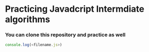 # Practicing Javadcript Intermdiate **algorithms**

### You can clone this repository and practice as well

```javascript
console.log(<filename.js>)
```
